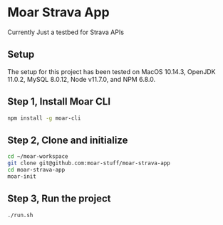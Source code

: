 # Moar Strava App

Currently Just a testbed for Strava APIs

Setup
-----

The setup for this project has been tested on MacOS 10.14.3, OpenJDK 11.0.2, MySQL 8.0.12, Node v11.7.0, and NPM 6.8.0.

## Step 1, Install Moar CLI

```bash
npm install -g moar-cli
```

## Step 2, Clone and initialize

```bash
cd ~/moar-workspace
git clone git@github.com:moar-stuff/moar-strava-app
cd moar-strava-app
moar-init
```

## Step 3, Run the project

```
./run.sh
```
